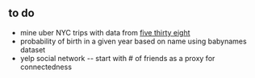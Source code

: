 ## to do

- mine uber NYC trips with data from [five thirty eight](https://github.com/fivethirtyeight/uber-tlc-foil-response)
- probability of birth in a given year based on name using babynames dataset
- yelp social network  -- start with # of friends as a proxy for connectedness
